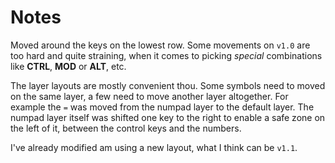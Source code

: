 # Notes

Moved around the keys on the lowest row. Some movements on `v1.0` are too hard and quite straining, when it comes to picking _special_ combinations like **CTRL**, **MOD** or **ALT**, etc.

The layer layouts are mostly convenient thou. Some symbols need to moved on the same layer, a few need to move another layer altogether. For example the `=` was moved from the numpad layer to the default layer. The numpad layer itself was shifted one key to the right to enable a safe zone on the left of it, between the control keys and the numbers.

I've already modified am using a new layout, what I think can be `v1.1`.
